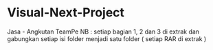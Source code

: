 # Visual-Next-Project
Jasa - Angkutan TeamPe
NB : setiap bagian 1, 2 dan 3 di extrak dan gabungkan setiap isi folder menjadi satu folder ( setiap RAR di extrak )
